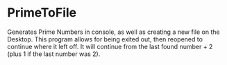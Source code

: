 # PrimeToFile
Generates Prime Numbers in console, as well as creating a new file on the Desktop. This program allows for being exited out, then reopened to continue where it left off. It will continue from the last found number + 2 (plus 1 if the last number was 2). 
